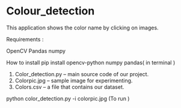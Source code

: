 # Colour_detection
This application shows the color name by clicking on images.

Requirements :

OpenCV
Pandas
numpy

How to install
pip install opencv-python numpy pandas( in terminal )


1. Color_detection.py – main source code of our project.
2. Colorpic.jpg – sample image for experimenting.
3. Colors.csv – a file that contains our dataset.



python color_detection.py -i colorpic.jpg (To run )
